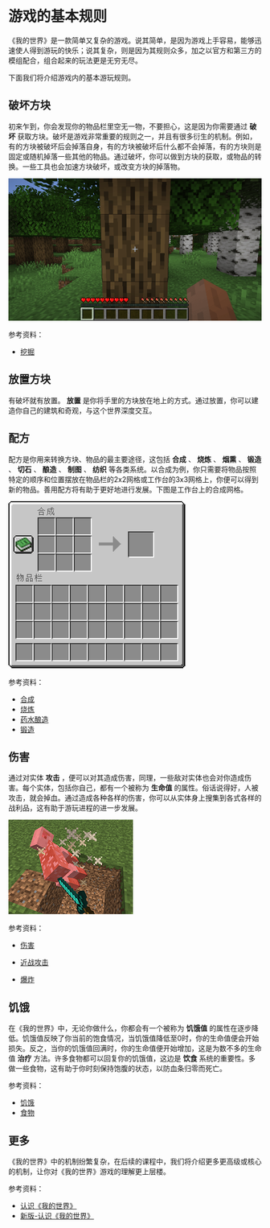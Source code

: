 # 游戏的基本规则

《我的世界》是一款简单又复杂的游戏。说其简单，是因为游戏上手容易，能够迅速使人得到游玩的快乐；说其复杂，则是因为其规则众多，加之以官方和第三方的模组配合，组合起来的玩法更是无穷无尽。

下面我们将介绍游戏内的基本游玩规则。

## 破坏方块

初来乍到，你会发现你的物品栏里空无一物，不要担心，这是因为你需要通过 **破坏** 获取方块。破坏是游戏非常重要的规则之一，并且有很多衍生的机制。例如，有的方块被破坏后会掉落自身，有的方块被破坏后什么都不会掉落，有的方块则是固定或随机掉落一些其他的物品。通过破坏，你可以做到方块的获取，或物品的转换。一些工具也会加速方块破坏，或改变方块的掉落物。

![img](./assets/PunchTrees-GetWood.gif)

参考资料：

- [挖掘](https://zh.minecraft.wiki/w/挖掘)

## 放置方块

有破坏就有放置。 **放置** 是你将手里的方块放在地上的方式。通过放置，你可以建造你自己的建筑和奇观，与这个世界深度交互。

## 配方

配方是你用来转换方块、物品的最主要途径，这包括 **合成** 、 **烧炼** 、 **烟熏** 、 **锻造** 、 **切石** 、 **酿造** 、 **制图** 、 **纺织** 等各类系统。以合成为例，你只需要将物品按照特定的顺序和位置摆放在物品栏的2x2网格或工作台的3x3网格上，你便可以得到新的物品。善用配方将有助于更好地进行发展。下图是工作台上的合成网格。

![img](./assets/Crafting_Table_GUI_Simplified.png)

参考资料：

- [合成](https://zh.minecraft.wiki/w/合成)
- [烧炼](https://zh.minecraft.wiki/w/烧炼)
- [药水酿造](https://zh.minecraft.wiki/w/药水酿造)
- [锻造](https://zh.minecraft.wiki/w/锻造)

## 伤害

通过对实体 **攻击** ，便可以对其造成伤害，同理，一些敌对实体也会对你造成伤害。每个实体，包括你自己，都有一个被称为 **生命值** 的属性。俗话说得好，人被攻击，就会掉血。通过造成各种各样的伤害，你可以从实体身上搜集到各式各样的战利品，这有助于游玩进程的进一步发展。

![img](./assets/Crits.png)

参考资料：

- [伤害](https://zh.minecraft.wiki/w/%E4%BC%A4%E5%AE%B3)

- [近战攻击](https://zh.minecraft.wiki/w/近战攻击)
- [爆炸](https://zh.minecraft.wiki/w/爆炸)

## 饥饿

在《我的世界》中，无论你做什么，你都会有一个被称为 **饥饿值** 的属性在逐步降低。饥饿值反映了你当前的饱食情况，当饥饿值降低至0时，你的生命值便会开始损失。反之，当你的饥饿值回满时，你的生命值便开始增加，这是为数不多的生命值 **治疗** 方法。许多食物都可以回复你的饥饿值，这边是 **饮食** 系统的重要性。多做一些食物，这有助于你时刻保持饱腹的状态，以防血条归零而死亡。

参考资料：

- [饥饿](https://zh.minecraft.wiki/w/饥饿)
- [食物](https://zh.minecraft.wiki/w/食物)

## 更多

《我的世界》中的机制纷繁复杂，在后续的课程中，我们将介绍更多更高级或核心的机制，让你对《我的世界》游戏的理解更上层楼。

参考资料：

- [认识《我的世界》](https://mc.163.com/dev/mcmanual/mc-dev/mconline/100-历史归档教程/10-addon%E6%95%99%E7%A8%8B/%E7%AC%AC02%E7%AB%A0%EF%BC%9A%E8%AE%A4%E8%AF%86Minecraft%E4%B8%96%E7%95%8C/%E8%AF%BE%E7%A8%8B01.%E8%AE%A4%E8%AF%86Minecraft%E4%B8%96%E7%95%8C.html)
- [新版-认识《我的世界》](https://mc.163.com/dev/mcmanual/mc-dev/mconline/100-历史归档教程/15-%E7%8E%A9%E6%B3%95%E7%BB%84%E4%BB%B6%E6%95%99%E7%A8%8B%E3%80%90%E6%96%B0%E7%89%88%E3%80%91/1-%E8%AE%A4%E8%AF%86%E6%88%91%E7%9A%84%E4%B8%96%E7%95%8C/0-%E6%91%98%E8%A6%81.html)